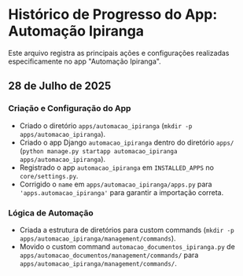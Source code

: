 # Histórico de Progresso do App: Automação Ipiranga

Este arquivo registra as principais ações e configurações realizadas especificamente no app "Automação Ipiranga".

## 28 de Julho de 2025

### Criação e Configuração do App
- Criado o diretório `apps/automacao_ipiranga` (`mkdir -p apps/automacao_ipiranga`).
- Criado o app Django `automacao_ipiranga` dentro do diretório `apps/` (`python manage.py startapp automacao_ipiranga apps/automacao_ipiranga`).
- Registrado o app `automacao_ipiranga` em `INSTALLED_APPS` no `core/settings.py`.
- Corrigido o `name` em `apps/automacao_ipiranga/apps.py` para `'apps.automacao_ipiranga'` para garantir a importação correta.

### Lógica de Automação
- Criada a estrutura de diretórios para custom commands (`mkdir -p apps/automacao_ipiranga/management/commands`).
- Movido o custom command `automacao_documentos_ipiranga.py` de `apps/automacao_documentos/management/commands/` para `apps/automacao_ipiranga/management/commands/`.
